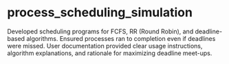 # process_scheduling_simulation
Developed scheduling programs for FCFS, RR (Round Robin), and deadline-based algorithms. Ensured processes ran to completion even if deadlines were missed. User documentation provided clear usage instructions, algorithm explanations, and rationale for maximizing deadline meet-ups.
